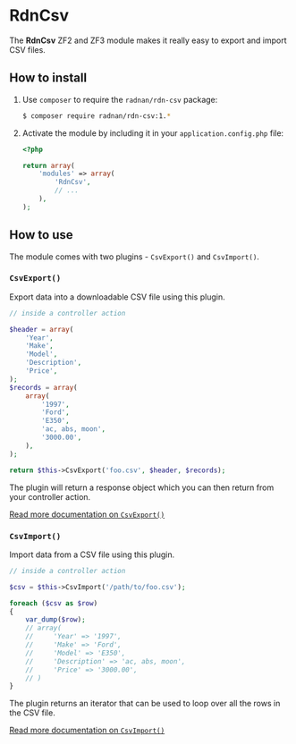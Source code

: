 RdnCsv
======

The **RdnCsv** ZF2 and ZF3 module makes it really easy to export and import CSV files.

## How to install

1. Use `composer` to require the `radnan/rdn-csv` package:

   ~~~bash
   $ composer require radnan/rdn-csv:1.*
   ~~~

2. Activate the module by including it in your `application.config.php` file:

   ~~~php
   <?php

   return array(
       'modules' => array(
           'RdnCsv',
           // ...
       ),
   );
   ~~~

## How to use

The module comes with two plugins - `CsvExport()` and `CsvImport()`.

### `CsvExport()`

Export data into a downloadable CSV file using this plugin.

~~~php
// inside a controller action

$header = array(
	'Year',
	'Make',
	'Model',
	'Description',
	'Price',
);
$records = array(
	array(
		'1997',
		'Ford',
		'E350',
		'ac, abs, moon',
		'3000.00',
	),
);

return $this->CsvExport('foo.csv', $header, $records);
~~~

The plugin will return a response object which you can then return from your controller action.

[Read more documentation on `CsvExport()`](docs/00-csv-export.md)

### `CsvImport()`

Import data from a CSV file using this plugin.

~~~php
// inside a controller action

$csv = $this->CsvImport('/path/to/foo.csv');

foreach ($csv as $row)
{
	var_dump($row);
	// array(
	//     'Year' => '1997',
	//     'Make' => 'Ford',
	//     'Model' => 'E350',
	//     'Description' => 'ac, abs, moon',
	//     'Price' => '3000.00',
	// )
}
~~~

The plugin returns an iterator that can be used to loop over all the rows in the CSV file.

[Read more documentation on `CsvImport()`](docs/01-csv-import.md)
